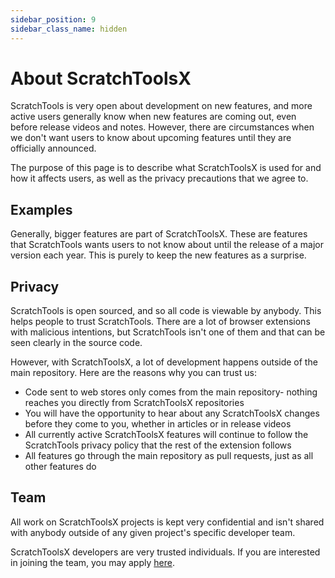 ```yaml
---
sidebar_position: 9
sidebar_class_name: hidden
---
```

# About ScratchToolsX
ScratchTools is very open about development on new features, and more active users generally know when new features are coming out, even before release videos and notes. However, there are circumstances when we don't want users to know about upcoming features until they are officially announced.

The purpose of this page is to describe what ScratchToolsX is used for and how it affects users, as well as the privacy precautions that we agree to.

## Examples
Generally, bigger features are part of ScratchToolsX. These are features that ScratchTools wants users to not know about until the release of a major version each year. This is purely to keep the new features as a surprise.

## Privacy
ScratchTools is open sourced, and so all code is viewable by anybody. This helps people to trust ScratchTools. There are a lot of browser extensions with malicious intentions, but ScratchTools isn't one of them and that can be seen clearly in the source code.

However, with ScratchToolsX, a lot of development happens outside of the main repository. Here are the reasons why you can trust us:
- Code sent to web stores only comes from the main repository- nothing reaches you directly from ScratchToolsX repositories
- You will have the opportunity to hear about any ScratchToolsX changes before they come to you, whether in articles or in release videos
- All currently active ScratchToolsX features will continue to follow the ScratchTools privacy policy that the rest of the extension follows
- All features go through the main repository as pull requests, just as all other features do

## Team
All work on ScratchToolsX projects is kept very confidential and isn't shared with anybody outside of any given project's specific developer team.

ScratchToolsX developers are very trusted individuals. If you are interested in joining the team, you may apply [here](https://forms.gle/c9ujj8SqxLgeTkR39).